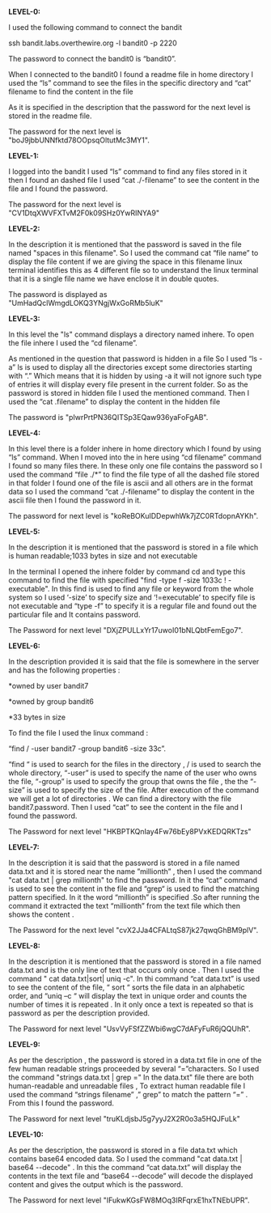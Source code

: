 **LEVEL-0:**

I used the following command to connect the bandit

ssh bandit.labs.overthewire.org -l bandit0 -p 2220

The password to connect the bandit0 is “bandit0”.

When I connected to the bandit0 I found a readme file in home directory I used the “ls” command to see the files in the specific directory and “cat” filename to find the content in the file

As it is specified in the description that the password for the next level is stored in the readme file.

The password for the next level is "boJ9jbbUNNfktd78OOpsqOltutMc3MY1".

**LEVEL-1:**

I logged into the bandit I used “ls” command to find any files stored in it then I found an dashed file I used “cat ./-filename” to see the content in the file and I found the password.

The password for the next level is "CV1DtqXWVFXTvM2F0k09SHz0YwRINYA9"

**LEVEL-2:**

In the description it is mentioned that the password is saved in the file named "spaces in this filename". So I used the command cat “file name” to display the file content if we are giving the space in this filename linux terminal identifies this as 4 different file so to understand the linux terminal that it is a single file name we have enclose it in double quotes.

The password is displayed as "UmHadQclWmgdLOKQ3YNgjWxGoRMb5luK"

**LEVEL-3:**

In this level the "ls" command displays a directory named inhere. To open the file inhere I used the “cd filename”.

As mentioned in the question that password is hidden in a file So I used “ls -a” ls is used to display all the directories except some directories starting with “.” Which means that it is hidden by using -a it will not ignore such type of entries it will display every file present in the current folder. So as the password is stored in hidden file I used the mentioned command. Then I used the “cat .filename” to display the content in the hidden file

The password is "pIwrPrtPN36QITSp3EQaw936yaFoFgAB".

**LEVEL-4:**

In this level there is a folder inhere in home directory which I found by using “ls” command. When I moved into the in here using “cd filename” command I found so many files there. In these only one file contains the password so I used the command “file ./*” to find the file type of all the dashed file stored in that folder I found one of the file is ascii and all others are in the format data so I used the command “cat ./-filename” to display the content in the ascii file then I found the password in it.

The password for next level is "koReBOKuIDDepwhWk7jZC0RTdopnAYKh".

**LEVEL-5:**

In the description it is mentioned that the password is stored in a file which is human readable;1033 bytes in size and not executable

In the terminal I opened the inhere folder by command cd and type this command to find the file with specified "find -type f -size 1033c ! -executable". In this find is used to find any file or keyword from the whole system so I used ‘-size’ to specify size and ‘!=executable’ to specify file is not executable and “type -f” to specify it is a regular file and found out the particular file and It contains password.

The Password for next level "DXjZPULLxYr17uwoI01bNLQbtFemEgo7".

**LEVEL-6:**

In the description provided it is said that the file is somewhere in the server and has the following properties :

*owned by user bandit7

*owned by group bandit6

*33 bytes in size

To find the file I used the linux command :

“find / -user bandit7 -group bandit6 -size 33c”.

“find “ is used to search for the files in the directory , / is used to search the whole directory, “-user” is used to specify the name of the user who owns the file, “-group” is used to specify the group that owns the file , the the “-size” is used to specify the size of the file. After execution of the command we will get a lot of directories . We can find a directory with the file bandit7.password. Then I used “cat” to see the content in the file and I found the password.

The Password for next level "HKBPTKQnIay4Fw76bEy8PVxKEDQRKTzs"

**LEVEL-7:**

In the description it is said that the password is stored in a file named data.txt and it is stored near the name ”millionth” , then I used the command "cat data.txt | grep millionth" to find the password. In it the “cat” command is used to see the content in the file and “grep“ is used to find the matching pattern specified. In it the word “millionth” is specified .So after running the command it extracted the text “millionth” from the text file which then shows the content .

The Password for the next level "cvX2JJa4CFALtqS87jk27qwqGhBM9plV".

**LEVEL-8:**

In the description it is mentioned that the password is stored in a file named data.txt and is the only line of text that occurs only once . Then I used the command " cat data.txt|sort| uniq -c". In thi command “cat data.txt” is used to see the content of the file, “ sort “ sorts the file data in an alphabetic order, and “uniq –c “ will display the text in unique order and counts the number of times it is repeated . In it only once a text is repeated so that is password as per the description provided.

The Password for next level "UsvVyFSfZZWbi6wgC7dAFyFuR6jQQUhR".

**LEVEL-9:**

As per the description , the password is stored in a data.txt file in one of the few human readable strings proceeded by several “=”characters. So I used the command "strings data.txt | grep =" In the data.txt" file there are both human-readable and unreadable files , To extract human readable file I used the command “strings filename” ,” grep” to match the pattern “=” . From this I found the password.

The Password for next level "truKLdjsbJ5g7yyJ2X2R0o3a5HQJFuLk"

**LEVEL-10:**

As per the description, the password is stored in a file data.txt which contains base64 encoded data. So I used the command "cat data.txt | base64 --decode" . In this the command “cat data.txt” will display the contents in the text file and “base64 --decode” will decode the displayed content and gives the output which is the password.

The Password for next level "IFukwKGsFW8MOq3IRFqrxE1hxTNEbUPR".
